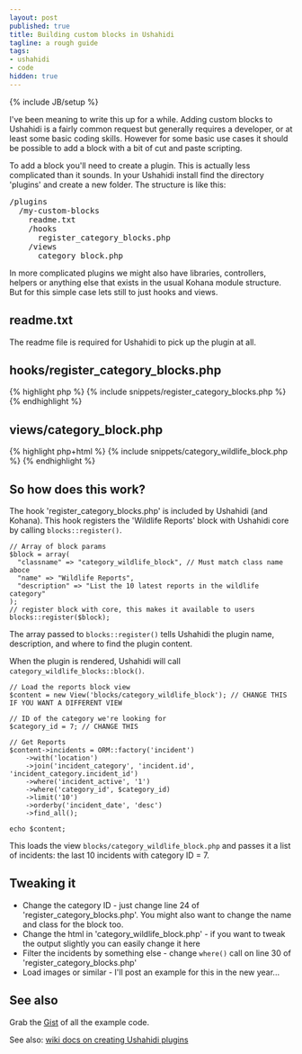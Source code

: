 ```yaml
---
layout: post
published: true
title: Building custom blocks in Ushahidi
tagline: a rough guide
tags:
- ushahidi
- code
hidden: true
---
```


{% include JB/setup %}

I've been meaning to write this up for a while. Adding custom blocks to Ushahidi is a fairly common request
but generally requires a developer, or at least some basic coding skills. However for some basic use cases
it should be possible to add a block with a bit of cut and paste scripting.

To add a block you'll need to create a plugin. This is actually less complicated than it sounds.
In your Ushahidi install find the directory 'plugins' and create a new folder. The structure is like this:

<pre>
/plugins
  /my-custom-blocks
    readme.txt
    /hooks
      register_category_blocks.php
    /views
      category_block.php
</pre>

In more complicated plugins we might also have libraries, controllers, helpers or anything else that exists
in the usual Kohana module structure. But for this simple case lets still to just hooks and views.

## readme.txt
The readme file is required for Ushahidi to pick up the plugin at all.

## hooks/register_category_blocks.php

{% highlight php %}
{% include snippets/register_category_blocks.php %}
{% endhighlight %}

## views/category_block.php

{% highlight php+html %}
{% include snippets/category_wildlife_block.php %}
{% endhighlight %}

## So how does this work?

The hook 'register_category_blocks.php' is included by Ushahidi (and Kohana). This hook registers the 'Wildlife Reports' block with Ushahidi core by calling ```blocks::register()```.

```
// Array of block params
$block = array(
  "classname" => "category_wildlife_block", // Must match class name aboce
  "name" => "Wildlife Reports",
  "description" => "List the 10 latest reports in the wildlife category"
);
// register block with core, this makes it available to users 
blocks::register($block);
```

The array passed to ```blocks::register()``` tells Ushahidi the plugin name, description, and where to find the plugin content.

When the plugin is rendered, Ushahidi will call ```category_wildlife_blocks::block()```.

``` 
// Load the reports block view
$content = new View('blocks/category_wildlife_block'); // CHANGE THIS IF YOU WANT A DIFFERENT VIEW

// ID of the category we're looking for
$category_id = 7; // CHANGE THIS

// Get Reports
$content->incidents = ORM::factory('incident')
	->with('location')
	->join('incident_category', 'incident.id', 'incident_category.incident_id')
	->where('incident_active', '1')
	->where('category_id', $category_id)
	->limit('10')
	->orderby('incident_date', 'desc')
	->find_all();

echo $content;
```

This loads the view ```blocks/category_wildlife_block.php``` and passes it a list of incidents: the last 10 incidents with category ID = 7.

## Tweaking it

* Change the category ID - just change line 24 of 'register_category_blocks.php'. You might also want to change the name and class for the block too.
* Change the html in 'category_wildlife_block.php' - if you want to tweak the output slightly you can easily change it here
* Filter the incidents by something else - change ```where()``` call on line 30 of 'register_category_blocks.php'
* Load images or similar - I'll post an example for this in the new year...

## See also

Grab the [Gist](http://gist.github.com/3291463) of all the example code.

See also: [wiki docs on creating Ushahidi plugins](https://wiki.ushahidi.com/display/WIKI/Plugins+-+Developers+Guide)

